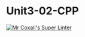 # Unit3-02-CPP
[![Mr Coxall's Super Linter](https://github.com/ICS3U-Programming-Kent-Gatera/Unit3-02-CPP/workflows/Mr%20Coxall's%20Super%20Linter/badge.svg)](https://github.com/ICS3U-Programming-Kent-Gatera/Unit3-02-CPP/actions/)
